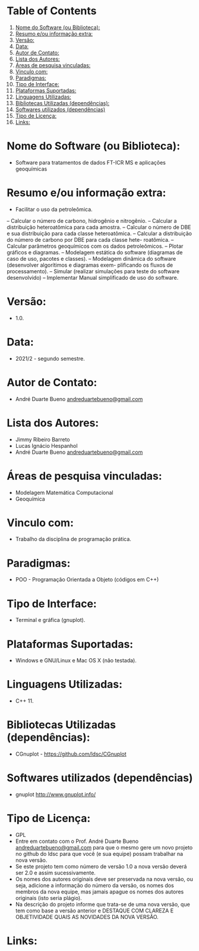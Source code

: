 
# Table of Contents

1.  [Nome do Software (ou Biblioteca):](#orgc7197b5)
2.  [Resumo e/ou informação extra:](#org68c4b4e)
3.  [Versão:](#org05ccb6b)
4.  [Data:](#orgb13bbc0)
5.  [Autor de Contato:](#org28ad0e3)
6.  [Lista dos Autores:](#org5a5772d)
7.  [Áreas de pesquisa vinculadas:](#org773bbff)
8.  [Vinculo com:](#org023f40f)
9.  [Paradigmas:](#org0f4654a)
10. [Tipo de Interface:](#org1c7a9f3)
11. [Plataformas Suportadas:](#org78c36fa)
12. [Linguagens Utilizadas:](#org1b93506)
13. [Bibliotecas Utilizadas (dependências):](#orgbc8c2fa)
14. [Softwares utilizados (dependências)](#org3ed8105)
15. [Tipo de Licença:](#org3ae6b58)
16. [Links:](#orgaca5c0b)


<a id="orgc7197b5"></a>

# Nome do Software (ou Biblioteca):

-   Software para tratamentos de dados FT-ICR MS e aplicações geoquímicas


<a id="org68c4b4e"></a>

# Resumo e/ou informação extra:

-   Facilitar o uso da petroleômica.

– Calcular o número de carbono, hidrogênio e nitrogênio.
– Calcular a distribuição heteroatômica para cada amostra.
– Calcular o número de DBE e sua distribuição para cada classe heteroatômica.
– Calcular a distribuição do número de carbono por DBE para cada classe hete-
roatômica.
– Calcular parâmetros geoquímicos com os dados petroleômicos.
– Plotar gráficos e diagramas.
– Modelagem estática do software (diagramas de caso de uso, pacotes e classes).
– Modelagem dinâmica do software (desenvolver algorítimos e diagramas exem-
plificando os fluxos de processamento).
– Simular (realizar simulações para teste do software desenvolvido)
– Implementar Manual simplificado de uso do software.


<a id="org05ccb6b"></a>

# Versão:

-   1.0.


<a id="orgb13bbc0"></a>

# Data:

-   2021/2 - segundo semestre.


<a id="org28ad0e3"></a>

# Autor de Contato:

-   André Duarte Bueno <andreduartebueno@gmail.com>


<a id="org5a5772d"></a>

# Lista dos Autores:

-   Jimmy Ribeiro Barreto
-   Lucas Ignácio Hespanhol
-   André Duarte Bueno <andreduartebueno@gmail.com>


<a id="org773bbff"></a>

# Áreas de pesquisa vinculadas:

-   Modelagem Matemática Computacional
-   Geoquímica


<a id="org023f40f"></a>

# Vinculo com:

-   Trabalho da disciplina de programação prática.


<a id="org0f4654a"></a>

# Paradigmas:

-   POO - Programação Orientada a Objeto (códigos em C++)


<a id="org1c7a9f3"></a>

# Tipo de Interface:

-   Terminal e gráfica (gnuplot).


<a id="org78c36fa"></a>

# Plataformas Suportadas:

-   Windows e GNU/Linux e Mac OS X (não testada).


<a id="org1b93506"></a>

# Linguagens Utilizadas:

-   C++ 11.


<a id="orgbc8c2fa"></a>

# Bibliotecas Utilizadas (dependências):

-   CGnuplot - <https://github.com/ldsc/CGnuplot>


<a id="org3ed8105"></a>

# Softwares utilizados (dependências)

-   gnuplot <http://www.gnuplot.info/>


<a id="org3ae6b58"></a>

# Tipo de Licença:

-   GPL
-   Entre em contato com o Prof. André Duarte Bueno
    andreduartebueno@gmail.com
    para que o mesmo gere um novo projeto no github do ldsc para que você (e sua equipe) possam trabalhar na nova versão.
-   Se este projeto tem como número de versão 1.0 a nova versão deverá ser 2.0 e assim sucessivamente.
-   Os nomes dos autores originais deve ser preservada na nova versão, ou seja, adicione a informação do número da versão, os nomes dos membros da nova equipe, mas jamais apague os nomes dos autores originais (isto seria plágio).
-   Na descrição do projeto informe que trata-se de uma nova versão, que tem como base a versão anterior e DESTAQUE COM CLAREZA E OBJETIVIDADE QUAIS AS NOVIDADES DA NOVA VERSÃO.


<a id="orgaca5c0b"></a>

# Links:


